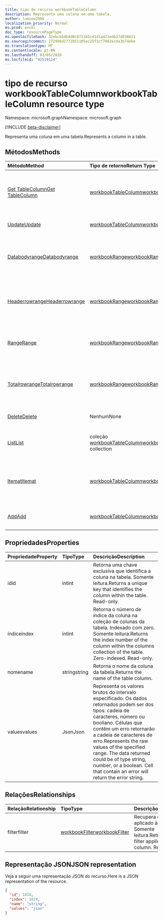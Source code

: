 ```yaml
---
title: tipo de recurso workbookTableColumn
description: Representa uma coluna em uma tabela.
author: lumine2008
localization_priority: Normal
ms.prod: excel
doc_type: resourcePageType
ms.openlocfilehash: 32ebcbb4b4d0c8721b5cd1d1a421edb37d836821
ms.sourcegitcommit: 272996d2772b51105ec25f1cf7482ecda3b74ebe
ms.translationtype: MT
ms.contentlocale: pt-BR
ms.lasthandoff: 03/05/2020
ms.locfileid: "42519124"
---
```

# <a name="workbooktablecolumn-resource-type"></a><span data-ttu-id="e72e7-103">tipo de recurso workbookTableColumn</span><span class="sxs-lookup"><span data-stu-id="e72e7-103">workbookTableColumn resource type</span></span>

<span data-ttu-id="e72e7-104">Namespace: microsoft.graph</span><span class="sxs-lookup"><span data-stu-id="e72e7-104">Namespace: microsoft.graph</span></span>

[!INCLUDE [beta-disclaimer](../../includes/beta-disclaimer.md)]

<span data-ttu-id="e72e7-105">Representa uma coluna em uma tabela.</span><span class="sxs-lookup"><span data-stu-id="e72e7-105">Represents a column in a table.</span></span>


## <a name="methods"></a><span data-ttu-id="e72e7-106">Métodos</span><span class="sxs-lookup"><span data-stu-id="e72e7-106">Methods</span></span>

| <span data-ttu-id="e72e7-107">Método</span><span class="sxs-lookup"><span data-stu-id="e72e7-107">Method</span></span>           | <span data-ttu-id="e72e7-108">Tipo de retorno</span><span class="sxs-lookup"><span data-stu-id="e72e7-108">Return Type</span></span>    |<span data-ttu-id="e72e7-109">Descrição</span><span class="sxs-lookup"><span data-stu-id="e72e7-109">Description</span></span>|
|:---------------|:--------|:----------|
|[<span data-ttu-id="e72e7-110">Get TableColumn</span><span class="sxs-lookup"><span data-stu-id="e72e7-110">Get TableColumn</span></span>](../api/tablecolumn-get.md) | [<span data-ttu-id="e72e7-111">workbookTableColumn</span><span class="sxs-lookup"><span data-stu-id="e72e7-111">workbookTableColumn</span></span>](workbooktablecolumn.md) |<span data-ttu-id="e72e7-112">Leia as propriedades e os relacionamentos do objeto tableColumn.</span><span class="sxs-lookup"><span data-stu-id="e72e7-112">Read properties and relationships of tableColumn object.</span></span>|
|[<span data-ttu-id="e72e7-113">Update</span><span class="sxs-lookup"><span data-stu-id="e72e7-113">Update</span></span>](../api/tablecolumn-update.md) | [<span data-ttu-id="e72e7-114">workbookTableColumn</span><span class="sxs-lookup"><span data-stu-id="e72e7-114">workbookTableColumn</span></span>](workbooktablecolumn.md) |<span data-ttu-id="e72e7-115">Atualize o objeto TableColumn.</span><span class="sxs-lookup"><span data-stu-id="e72e7-115">Update TableColumn object.</span></span> |
|[<span data-ttu-id="e72e7-116">Databodyrange</span><span class="sxs-lookup"><span data-stu-id="e72e7-116">Databodyrange</span></span>](../api/tablecolumn-databodyrange.md)|[<span data-ttu-id="e72e7-117">workbookRange</span><span class="sxs-lookup"><span data-stu-id="e72e7-117">workbookRange</span></span>](workbookrange.md)|<span data-ttu-id="e72e7-118">Obtém o objeto de intervalo associado ao corpo de dados da coluna.</span><span class="sxs-lookup"><span data-stu-id="e72e7-118">Gets the range object associated with the data body of the column.</span></span>|
|[<span data-ttu-id="e72e7-119">Headerrowrange</span><span class="sxs-lookup"><span data-stu-id="e72e7-119">Headerrowrange</span></span>](../api/tablecolumn-headerrowrange.md)|[<span data-ttu-id="e72e7-120">workbookRange</span><span class="sxs-lookup"><span data-stu-id="e72e7-120">workbookRange</span></span>](workbookrange.md)|<span data-ttu-id="e72e7-121">Obtém o objeto de intervalo associado à linha de cabeçalho da coluna.</span><span class="sxs-lookup"><span data-stu-id="e72e7-121">Gets the range object associated with the header row of the column.</span></span>|
|[<span data-ttu-id="e72e7-122">Range</span><span class="sxs-lookup"><span data-stu-id="e72e7-122">Range</span></span>](../api/tablecolumn-range.md)|[<span data-ttu-id="e72e7-123">workbookRange</span><span class="sxs-lookup"><span data-stu-id="e72e7-123">workbookRange</span></span>](workbookrange.md)|<span data-ttu-id="e72e7-124">Obtém o objeto de intervalo associado a toda a coluna.</span><span class="sxs-lookup"><span data-stu-id="e72e7-124">Gets the range object associated with the entire column.</span></span>|
|[<span data-ttu-id="e72e7-125">Totalrowrange</span><span class="sxs-lookup"><span data-stu-id="e72e7-125">Totalrowrange</span></span>](../api/tablecolumn-totalrowrange.md)|[<span data-ttu-id="e72e7-126">workbookRange</span><span class="sxs-lookup"><span data-stu-id="e72e7-126">workbookRange</span></span>](workbookrange.md)|<span data-ttu-id="e72e7-127">Obtém o objeto de intervalo associado à linha de totais da coluna.</span><span class="sxs-lookup"><span data-stu-id="e72e7-127">Gets the range object associated with the totals row of the column.</span></span>|
|[<span data-ttu-id="e72e7-128">Delete</span><span class="sxs-lookup"><span data-stu-id="e72e7-128">Delete</span></span>](../api/tablecolumn-delete.md)|<span data-ttu-id="e72e7-129">Nenhum</span><span class="sxs-lookup"><span data-stu-id="e72e7-129">None</span></span>|<span data-ttu-id="e72e7-130">Exclui a coluna da tabela.</span><span class="sxs-lookup"><span data-stu-id="e72e7-130">Deletes the column from the table.</span></span>|
|[<span data-ttu-id="e72e7-131">List</span><span class="sxs-lookup"><span data-stu-id="e72e7-131">List</span></span>](../api/tablecolumn-list.md) | <span data-ttu-id="e72e7-132">coleção [workbookTableColumn](workbooktablecolumn.md)</span><span class="sxs-lookup"><span data-stu-id="e72e7-132">[workbookTableColumn](workbooktablecolumn.md) collection</span></span> |<span data-ttu-id="e72e7-133">Obtenha uma coleção de objetos tableColumn.</span><span class="sxs-lookup"><span data-stu-id="e72e7-133">Get tableColumn object collection.</span></span> |
|[<span data-ttu-id="e72e7-134">Itemat</span><span class="sxs-lookup"><span data-stu-id="e72e7-134">Itemat</span></span>](../api/tablecolumncollection-itemat.md)|[<span data-ttu-id="e72e7-135">workbookTableColumn</span><span class="sxs-lookup"><span data-stu-id="e72e7-135">workbookTableColumn</span></span>](workbooktablecolumn.md)|<span data-ttu-id="e72e7-136">Obtém uma coluna com base em sua posição na coleção.</span><span class="sxs-lookup"><span data-stu-id="e72e7-136">Gets a column based on its position in the collection.</span></span>|
|[<span data-ttu-id="e72e7-137">Add</span><span class="sxs-lookup"><span data-stu-id="e72e7-137">Add</span></span>](../api/tablecolumncollection-add.md)|[<span data-ttu-id="e72e7-138">workbookTableColumn</span><span class="sxs-lookup"><span data-stu-id="e72e7-138">workbookTableColumn</span></span>](workbooktablecolumn.md)|<span data-ttu-id="e72e7-139">Adiciona uma nova coluna à tabela.</span><span class="sxs-lookup"><span data-stu-id="e72e7-139">Adds a new column to the table.</span></span>|

## <a name="properties"></a><span data-ttu-id="e72e7-140">Propriedades</span><span class="sxs-lookup"><span data-stu-id="e72e7-140">Properties</span></span>
| <span data-ttu-id="e72e7-141">Propriedade</span><span class="sxs-lookup"><span data-stu-id="e72e7-141">Property</span></span>     | <span data-ttu-id="e72e7-142">Tipo</span><span class="sxs-lookup"><span data-stu-id="e72e7-142">Type</span></span>   |<span data-ttu-id="e72e7-143">Descrição</span><span class="sxs-lookup"><span data-stu-id="e72e7-143">Description</span></span>|
|:---------------|:--------|:----------|
|<span data-ttu-id="e72e7-144">id</span><span class="sxs-lookup"><span data-stu-id="e72e7-144">id</span></span>|<span data-ttu-id="e72e7-145">int</span><span class="sxs-lookup"><span data-stu-id="e72e7-145">int</span></span>|<span data-ttu-id="e72e7-p101">Retorna uma chave exclusiva que identifica a coluna na tabela. Somente leitura.</span><span class="sxs-lookup"><span data-stu-id="e72e7-p101">Returns a unique key that identifies the column within the table. Read-only.</span></span>|
|<span data-ttu-id="e72e7-148">índice</span><span class="sxs-lookup"><span data-stu-id="e72e7-148">index</span></span>|<span data-ttu-id="e72e7-149">int</span><span class="sxs-lookup"><span data-stu-id="e72e7-149">int</span></span>|<span data-ttu-id="e72e7-p102">Retorna o número de índice da coluna na coleção de colunas da tabela. Indexado com zero. Somente leitura.</span><span class="sxs-lookup"><span data-stu-id="e72e7-p102">Returns the index number of the column within the columns collection of the table. Zero-indexed. Read-only.</span></span>|
|<span data-ttu-id="e72e7-153">nome</span><span class="sxs-lookup"><span data-stu-id="e72e7-153">name</span></span>|<span data-ttu-id="e72e7-154">string</span><span class="sxs-lookup"><span data-stu-id="e72e7-154">string</span></span>|<span data-ttu-id="e72e7-155">Retorna o nome da coluna da tabela.</span><span class="sxs-lookup"><span data-stu-id="e72e7-155">Returns the name of the table column.</span></span>|
|<span data-ttu-id="e72e7-156">values</span><span class="sxs-lookup"><span data-stu-id="e72e7-156">values</span></span>|<span data-ttu-id="e72e7-157">Json</span><span class="sxs-lookup"><span data-stu-id="e72e7-157">Json</span></span>|<span data-ttu-id="e72e7-p103">Representa os valores brutos do intervalo especificado. Os dados retornados podem ser dos tipos: cadeia de caracteres, número ou booliano. Células que contêm um erro retornarão a cadeia de caracteres de erro.</span><span class="sxs-lookup"><span data-stu-id="e72e7-p103">Represents the raw values of the specified range. The data returned could be of type string, number, or a boolean. Cell that contain an error will return the error string.</span></span>|

## <a name="relationships"></a><span data-ttu-id="e72e7-161">Relações</span><span class="sxs-lookup"><span data-stu-id="e72e7-161">Relationships</span></span>
| <span data-ttu-id="e72e7-162">Relação</span><span class="sxs-lookup"><span data-stu-id="e72e7-162">Relationship</span></span> | <span data-ttu-id="e72e7-163">Tipo</span><span class="sxs-lookup"><span data-stu-id="e72e7-163">Type</span></span>   |<span data-ttu-id="e72e7-164">Descrição</span><span class="sxs-lookup"><span data-stu-id="e72e7-164">Description</span></span>|
|:---------------|:--------|:----------|
|<span data-ttu-id="e72e7-165">filter</span><span class="sxs-lookup"><span data-stu-id="e72e7-165">filter</span></span>|[<span data-ttu-id="e72e7-166">workbookFilter</span><span class="sxs-lookup"><span data-stu-id="e72e7-166">workbookFilter</span></span>](workbookfilter.md)|<span data-ttu-id="e72e7-p104">Recupera o filtro aplicado à coluna. Somente leitura.</span><span class="sxs-lookup"><span data-stu-id="e72e7-p104">Retrieve the filter applied to the column. Read-only.</span></span>|

## <a name="json-representation"></a><span data-ttu-id="e72e7-169">Representação JSON</span><span class="sxs-lookup"><span data-stu-id="e72e7-169">JSON representation</span></span>

<span data-ttu-id="e72e7-170">Veja a seguir uma representação JSON do recurso.</span><span class="sxs-lookup"><span data-stu-id="e72e7-170">Here is a JSON representation of the resource.</span></span>

<!-- {
  "blockType": "resource",
  "optionalProperties": [

  ],
  "keyProperty": "id",
  "baseType":"microsoft.graph.entity",
  "@odata.type": "microsoft.graph.workbookTableColumn"
}-->

```json
{
  "id": 1024,
  "index": 1024,
  "name": "string",
  "values": "json"
}

```

<!-- uuid: 8fcb5dbc-d5aa-4681-8e31-b001d5168d79
2015-10-25 14:57:30 UTC -->
<!--
{
  "type": "#page.annotation",
  "description": "TableColumn resource",
  "keywords": "",
  "section": "documentation",
  "tocPath": "",
  "suppressions": []
}
-->
